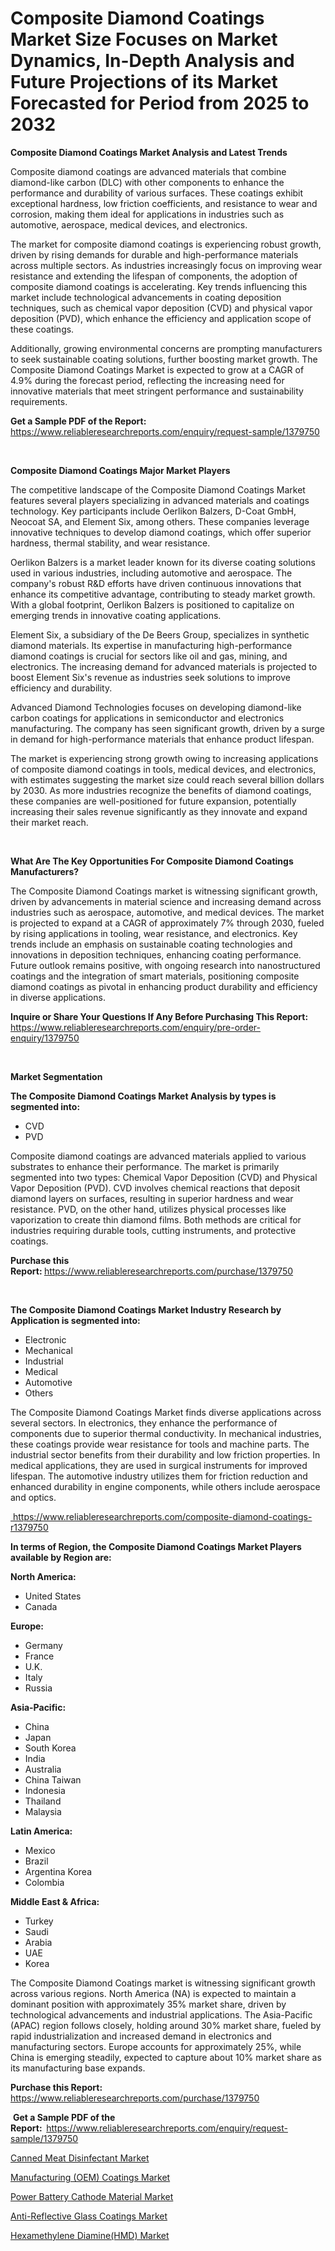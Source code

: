 <p><h1>Composite Diamond Coatings Market Size Focuses on Market Dynamics, In-Depth Analysis and Future Projections of its Market Forecasted for Period from 2025 to 2032</h1></p><p><strong>Composite Diamond Coatings Market Analysis and Latest Trends</strong></p>
<p><p>Composite diamond coatings are advanced materials that combine diamond-like carbon (DLC) with other components to enhance the performance and durability of various surfaces. These coatings exhibit exceptional hardness, low friction coefficients, and resistance to wear and corrosion, making them ideal for applications in industries such as automotive, aerospace, medical devices, and electronics.</p><p>The market for composite diamond coatings is experiencing robust growth, driven by rising demands for durable and high-performance materials across multiple sectors. As industries increasingly focus on improving wear resistance and extending the lifespan of components, the adoption of composite diamond coatings is accelerating. Key trends influencing this market include technological advancements in coating deposition techniques, such as chemical vapor deposition (CVD) and physical vapor deposition (PVD), which enhance the efficiency and application scope of these coatings.</p><p>Additionally, growing environmental concerns are prompting manufacturers to seek sustainable coating solutions, further boosting market growth. The Composite Diamond Coatings Market is expected to grow at a CAGR of 4.9% during the forecast period, reflecting the increasing need for innovative materials that meet stringent performance and sustainability requirements.</p></p>
<p><strong>Get a Sample PDF of the Report:&nbsp;</strong> <a href="https://www.reliableresearchreports.com/enquiry/request-sample/1379750?utm_campaign=31&utm_medium=2&utm_source=Github&utm_content=ia&utm_term=02042025&utm_id=composite-diamond-coatings">https://www.reliableresearchreports.com/enquiry/request-sample/1379750</a></p>
<p>&nbsp;</p>
<p><strong>Composite Diamond Coatings Major Market Players</strong></p>
<p><p>The competitive landscape of the Composite Diamond Coatings Market features several players specializing in advanced materials and coatings technology. Key participants include Oerlikon Balzers, D-Coat GmbH, Neocoat SA, and Element Six, among others. These companies leverage innovative techniques to develop diamond coatings, which offer superior hardness, thermal stability, and wear resistance.</p><p>Oerlikon Balzers is a market leader known for its diverse coating solutions used in various industries, including automotive and aerospace. The company's robust R&D efforts have driven continuous innovations that enhance its competitive advantage, contributing to steady market growth. With a global footprint, Oerlikon Balzers is positioned to capitalize on emerging trends in innovative coating applications.</p><p>Element Six, a subsidiary of the De Beers Group, specializes in synthetic diamond materials. Its expertise in manufacturing high-performance diamond coatings is crucial for sectors like oil and gas, mining, and electronics. The increasing demand for advanced materials is projected to boost Element Six's revenue as industries seek solutions to improve efficiency and durability.</p><p>Advanced Diamond Technologies focuses on developing diamond-like carbon coatings for applications in semiconductor and electronics manufacturing. The company has seen significant growth, driven by a surge in demand for high-performance materials that enhance product lifespan.</p><p>The market is experiencing strong growth owing to increasing applications of composite diamond coatings in tools, medical devices, and electronics, with estimates suggesting the market size could reach several billion dollars by 2030. As more industries recognize the benefits of diamond coatings, these companies are well-positioned for future expansion, potentially increasing their sales revenue significantly as they innovate and expand their market reach.</p></p>
<p>&nbsp;</p>
<p><strong>What Are The Key Opportunities For Composite Diamond Coatings Manufacturers?</strong></p>
<p><p>The Composite Diamond Coatings market is witnessing significant growth, driven by advancements in material science and increasing demand across industries such as aerospace, automotive, and medical devices. The market is projected to expand at a CAGR of approximately 7% through 2030, fueled by rising applications in tooling, wear resistance, and electronics. Key trends include an emphasis on sustainable coating technologies and innovations in deposition techniques, enhancing coating performance. Future outlook remains positive, with ongoing research into nanostructured coatings and the integration of smart materials, positioning composite diamond coatings as pivotal in enhancing product durability and efficiency in diverse applications.</p></p>
<p><strong>Inquire or Share Your Questions If Any Before Purchasing This Report:</strong> <a href="https://www.reliableresearchreports.com/enquiry/pre-order-enquiry/1379750?utm_campaign=31&utm_medium=2&utm_source=Github&utm_content=ia&utm_term=02042025&utm_id=composite-diamond-coatings">https://www.reliableresearchreports.com/enquiry/pre-order-enquiry/1379750</a></p>
<p>&nbsp;</p>
<p><strong>Market Segmentation</strong></p>
<p><strong>The Composite Diamond Coatings Market Analysis by types is segmented into:</strong></p>
<p><ul><li>CVD</li><li>PVD</li></ul></p>
<p><p>Composite diamond coatings are advanced materials applied to various substrates to enhance their performance. The market is primarily segmented into two types: Chemical Vapor Deposition (CVD) and Physical Vapor Deposition (PVD). CVD involves chemical reactions that deposit diamond layers on surfaces, resulting in superior hardness and wear resistance. PVD, on the other hand, utilizes physical processes like vaporization to create thin diamond films. Both methods are critical for industries requiring durable tools, cutting instruments, and protective coatings.</p></p>
<p><strong>Purchase this Report:&nbsp;</strong><a href="https://www.reliableresearchreports.com/purchase/1379750?utm_campaign=31&utm_medium=2&utm_source=Github&utm_content=ia&utm_term=02042025&utm_id=composite-diamond-coatings">https://www.reliableresearchreports.com/purchase/1379750</a></p>
<p>&nbsp;</p>
<p><strong>The Composite Diamond Coatings Market Industry Research by Application is segmented into:</strong></p>
<p><ul><li>Electronic</li><li>Mechanical</li><li>Industrial</li><li>Medical</li><li>Automotive</li><li>Others</li></ul></p>
<p><p>The Composite Diamond Coatings Market finds diverse applications across several sectors. In electronics, they enhance the performance of components due to superior thermal conductivity. In mechanical industries, these coatings provide wear resistance for tools and machine parts. The industrial sector benefits from their durability and low friction properties. In medical applications, they are used in surgical instruments for improved lifespan. The automotive industry utilizes them for friction reduction and enhanced durability in engine components, while others include aerospace and optics.</p></p>
<p><a href="https://www.reliableresearchreports.com/composite-diamond-coatings-r1379750?utm_campaign=31&utm_medium=2&utm_source=Github&utm_content=ia&utm_term=02042025&utm_id=composite-diamond-coatings">&nbsp;https://www.reliableresearchreports.com/composite-diamond-coatings-r1379750</a></p>
<p><strong>In terms of Region, the Composite Diamond Coatings Market Players available by Region are:</strong></p>
<p>
    <p> <strong> North America: </strong>
        <ul>
            <li>United States</li>
            <li>Canada</li>
        </ul>
        </p> 
    <p> <strong> Europe: </strong>
        <ul>
            <li>Germany</li>
            <li>France</li>
            <li>U.K.</li>
            <li>Italy</li>
            <li>Russia</li>
        </ul>
        </p> 
    <p> <strong> Asia-Pacific: </strong>
        <ul>
            <li>China</li>
            <li>Japan</li>
            <li>South Korea</li>
            <li>India</li>
            <li>Australia</li>
            <li>China Taiwan</li>
            <li>Indonesia</li>
            <li>Thailand</li>
            <li>Malaysia</li>
        </ul>
        </p> 
    <p> <strong> Latin America: </strong>
        <ul>
            <li>Mexico</li>
            <li>Brazil</li>
            <li>Argentina Korea</li>
            <li>Colombia</li>
        </ul>
        </p> 
    <p> <strong> Middle East & Africa: </strong>
        <ul>
            <li>Turkey</li>
            <li>Saudi</li>
            <li>Arabia</li>
            <li>UAE</li>
            <li>Korea</li>
        </ul>
    </p>
    </p>
<p><p>The Composite Diamond Coatings market is witnessing significant growth across various regions. North America (NA) is expected to maintain a dominant position with approximately 35% market share, driven by technological advancements and industrial applications. The Asia-Pacific (APAC) region follows closely, holding around 30% market share, fueled by rapid industrialization and increased demand in electronics and manufacturing sectors. Europe accounts for approximately 25%, while China is emerging steadily, expected to capture about 10% market share as its manufacturing base expands.</p></p>
<p><strong>Purchase this Report: </strong><a href="https://www.reliableresearchreports.com/purchase/1379750?utm_campaign=31&utm_medium=2&utm_source=Github&utm_content=ia&utm_term=02042025&utm_id=composite-diamond-coatings">https://www.reliableresearchreports.com/purchase/1379750</a></p>
<p>&nbsp;<strong>Get a Sample PDF of the Report:&nbsp;&nbsp;</strong><a href="https://www.reliableresearchreports.com/enquiry/request-sample/1379750?utm_campaign=31&utm_medium=2&utm_source=Github&utm_content=ia&utm_term=02042025&utm_id=composite-diamond-coatings">https://www.reliableresearchreports.com/enquiry/request-sample/1379750</a></p>
<p><strong></strong></p>
<p><p><a href="https://github.com/cernkomlkawi/Market-Research-Report-List-1/blob/main/canned-meat-disinfectant-market.md?utm_campaign=31&utm_medium=2&utm_source=Github&utm_content=ia&utm_term=02042025&utm_id=composite-diamond-coatings">Canned Meat Disinfectant Market</a></p><p><a href="https://github.com/trossdushi7u/Market-Research-Report-List-1/blob/main/manufacturing-oem-coatings-market.md?utm_campaign=31&utm_medium=2&utm_source=Github&utm_content=ia&utm_term=02042025&utm_id=composite-diamond-coatings">Manufacturing (OEM) Coatings Market</a></p><p><a href="https://github.com/abuegalawixo/Market-Research-Report-List-1/blob/main/power-battery-cathode-material-market.md?utm_campaign=31&utm_medium=2&utm_source=Github&utm_content=ia&utm_term=02042025&utm_id=composite-diamond-coatings">Power Battery Cathode Material Market</a></p><p><a href="https://github.com/kirstejuvet/Market-Research-Report-List-1/blob/main/anti-reflective-glass-coatings-market.md?utm_campaign=31&utm_medium=2&utm_source=Github&utm_content=ia&utm_term=02042025&utm_id=composite-diamond-coatings">Anti-Reflective Glass Coatings Market</a></p><p><a href="https://github.com/godutetraeva/Market-Research-Report-List-1/blob/main/hexamethylene-diaminehmd-market.md?utm_campaign=31&utm_medium=2&utm_source=Github&utm_content=ia&utm_term=02042025&utm_id=composite-diamond-coatings">Hexamethylene Diamine(HMD) Market</a></p></p>